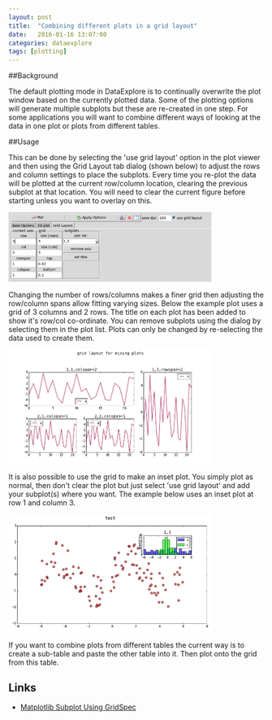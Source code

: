 ```yaml
---
layout: post
title:  "Combining different plots in a grid layout"
date:   2016-01-16 13:07:00
categories: dataexplore
tags: [plotting]
---
```


##Background

The default plotting mode in DataExplore is to continually overwrite the plot window based on the currently plotted data. Some of the plotting options will generate multiple subplots but these are re-created in one step. For some applications you will want to combine different ways of looking at the data in one plot or plots from different tables.

##Usage

This can be done by selecting the 'use grid layout' option in the plot viewer and then using the Grid Layout tab dialog (shown below) to adjust the rows and column settings to place the subplots. Every time you re-plot the data will be plotted at the current row/column location, clearing the previous subplot at that location. You will need to clear the current figure before starting unless you want to overlay on this.

<div style="width: 400px;">
<a href="/img/plot_layout_options.png"><img src="/img/plot_layout_options.png" width="500px"></a>
</div>

Changing the number of rows/columns makes a finer grid then adjusting the row/column spans allow fitting varying sizes. Below the example plot uses a grid of 3 columns and 2 rows. The title on each plot has been added to show it's row/col co-ordinate. You can remove subplots using the dialog by selecting them in the plot list. Plots can only be changed by re-selecting the data used to create them.

<div style="width: 400px;">
<a href="/img/grid_layout.png"><img src="/img/grid_layout.png" width="500px"></a>
</div>

It is also possible to use the grid to make an inset plot. You simply plot as normal, then don't clear the plot but just select 'use grid layout' and add your subplot(s) where you want. The example below uses an inset plot at row 1 and column 3.

<div style="width: 400px;">
<a href="/img/inset_plot.png"><img src="/img/inset_plot.png" width="500px"></a>
</div>

If you want to combine plots from different tables the current way is to create a sub-table and paste the other table into it. Then plot onto the grid from this table.

## Links

* [Matplotlib Subplot Using GridSpec](http://matplotlib.org/users/gridspec.html)
